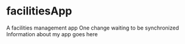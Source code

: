 # facilitiesApp
A facilities management app
One change waiting to be synchronized
Information about my app goes here